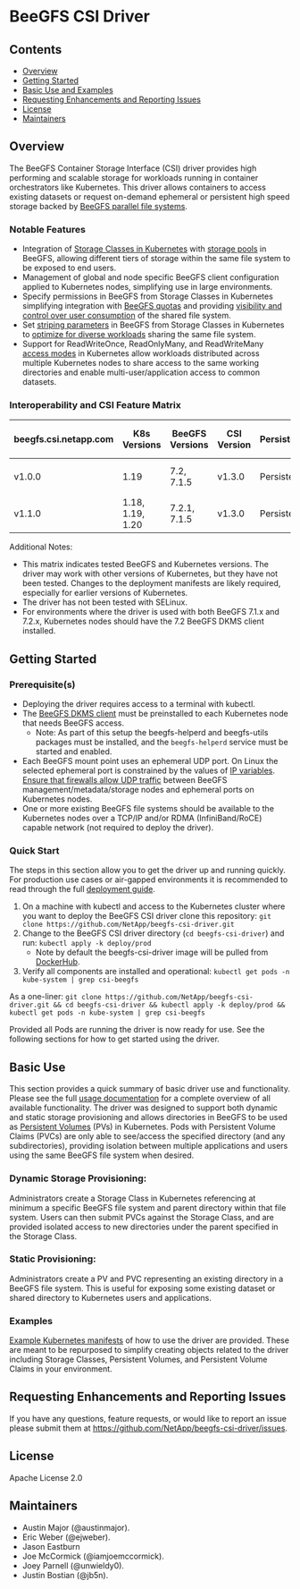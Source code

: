 # BeeGFS CSI Driver

## Contents 
* [Overview](#overview)
* [Getting Started](#getting-started)
* [Basic Use and Examples](#basic-use)
* [Requesting Enhancements and Reporting
  Issues](#requesting-enhancements-and-reporting-issues)
* [License](#license)
* [Maintainers](#maintainers)

## Overview 

The BeeGFS Container Storage Interface (CSI) driver provides high performing and
scalable storage for workloads running in container orchestrators like
Kubernetes. This driver allows containers to access existing datasets or request
on-demand ephemeral or persistent high speed storage backed by [BeeGFS parallel
file systems](https://blog.netapp.com/beegfs-for-beginners/). 

### Notable Features

* Integration of [Storage Classes in Kubernetes](docs/usage.md#create-a-storage-class) with [storage
  pools](https://doc.beegfs.io/latest/advanced_topics/storage_pools.html) in
  BeeGFS, allowing different tiers of storage within the same file system to be
  exposed to end users. 
* Management of global and node specific BeeGFS client configuration applied to
  Kubernetes nodes, simplifying use in large environments. 
* Specify permissions in BeeGFS from Storage Classes in Kubernetes simplifying 
  integration with [BeeGFS quotas](https://doc.beegfs.io/latest/advanced_topics/quota.html#project-directory-quota-tracking) 
  and providing [visibility and control over user consumption](docs/quotas.md) 
  of the shared file system. 
* Set [striping
  parameters](https://doc.beegfs.io/latest/advanced_topics/striping.html) in
  BeeGFS from Storage Classes in Kubernetes to [optimize for diverse workloads](https://netapp.io/2021/04/06/tackling-diverse-workloads-with-beegfs-in-kubernetes/)
  sharing the same file system.
* Support for ReadWriteOnce, ReadOnlyMany, and ReadWriteMany [access
  modes](https://kubernetes.io/docs/concepts/storage/persistent-volumes/#access-modes)
  in Kubernetes allow workloads distributed across multiple Kubernetes nodes to
  share access to the same working directories and enable multi-user/application
  access to common datasets.

### Interoperability and CSI Feature Matrix
| beegfs.csi.netapp.com  | K8s Versions     | BeeGFS Versions | CSI Version  | Persistence | Supported Access Modes   | Dynamic Provisioning |
| -----------------------| ---------------- | --------------- | ------------ | ----------- | ------------------------ | -------------------- |
| v1.0.0                 | 1.19             | 7.2, 7.1.5      | v1.3.0       | Persistent  | Read/Write Multiple Pods | Yes                  |  
| v1.1.0                 | 1.18, 1.19, 1.20 | 7.2.1, 7.1.5    | v1.3.0       | Persistent  | Read/Write Multiple Pods | Yes                  |  

Additional Notes:
* This matrix indicates tested BeeGFS and Kubernetes versions. The driver
  may work with other versions of Kubernetes, but they have not been tested. 
  Changes to the deployment manifests are likely required, especially for 
  earlier versions of Kubernetes.
* The driver has not been tested with SELinux.
* For environments where the driver is used with both BeeGFS 7.1.x and 
  7.2.x, Kubernetes nodes should have the 7.2 BeeGFS DKMS client installed.

## Getting Started 

### Prerequisite(s) 

* Deploying the driver requires access to a terminal with kubectl. 
* The [BeeGFS DKMS
  client](https://doc.beegfs.io/latest/advanced_topics/client_dkms.html) must be
  preinstalled to each Kubernetes node that needs BeeGFS access.
  * Note: As part of this setup the beegfs-helperd and beegfs-utils packages must 
  be installed, and the `beegfs-helperd` service must be started and enabled.  
* Each BeeGFS mount point uses an ephemeral UDP port. On Linux the selected
  ephemeral port is constrained by the values of [IP
  variables](https://www.kernel.org/doc/html/latest/networking/ip-sysctl.html#ip-variables).
  [Ensure that firewalls allow UDP
  traffic](https://doc.beegfs.io/latest/advanced_topics/network_tuning.html#firewalls-network-address-translation-nat)
  between BeeGFS management/metadata/storage nodes and ephemeral ports on
  Kubernetes nodes.
* One or more existing BeeGFS file systems should be available to the Kubernetes
  nodes over a TCP/IP and/or RDMA (InfiniBand/RoCE) capable network (not
  required to deploy the driver).

### Quick Start
The steps in this section allow you to get the driver up and running quickly.
For production use cases or air-gapped environments it is recommended to read
through the full [deployment guide](docs/deployment.md). 

1. On a machine with kubectl and access to the Kubernetes cluster where you want
   to deploy the BeeGFS CSI driver clone this repository: `git clone
   https://github.com/NetApp/beegfs-csi-driver.git`
2. Change to the BeeGFS CSI driver directory (`cd beegfs-csi-driver`) and run:
   `kubectl apply -k deploy/prod`
    * Note by default the beegfs-csi-driver image will be pulled from
      [DockerHub](https://hub.docker.com/r/netapp/beegfs-csi-driver).
3. Verify all components are installed and operational: `kubectl get pods -n
   kube-system | grep csi-beegfs`

As a one-liner: `git clone https://github.com/NetApp/beegfs-csi-driver.git && cd
beegfs-csi-driver && kubectl apply -k deploy/prod && kubectl get pods -n
kube-system | grep csi-beegfs`

Provided all Pods are running the driver is now ready for use. See the following
sections for how to get started using the driver.

## Basic Use

 This section provides a quick summary of basic driver use and functionality.
 Please see the full [usage documentation](docs/usage.md) for a complete
 overview of all available functionality. The driver was designed to support
 both dynamic and static storage provisioning and allows directories in BeeGFS
 to be used as [Persistent
 Volumes](https://kubernetes.io/docs/concepts/storage/persistent-volumes/) (PVs)
 in Kubernetes. Pods with Persistent Volume Claims (PVCs) are only able to
 see/access the specified directory (and any subdirectories), providing
 isolation between multiple applications and users using the same BeeGFS file
 system when desired. 

### Dynamic Storage Provisioning:

Administrators create a Storage Class in Kubernetes referencing at minimum a
specific BeeGFS file system and parent directory within that file system. Users
can then submit PVCs against the Storage Class, and are provided isolated access
to new directories under the parent specified in the Storage Class. 

### Static Provisioning:

Administrators create a PV and PVC representing an existing directory in a
BeeGFS file system. This is useful for exposing some existing dataset or shared
directory to Kubernetes users and applications.

### Examples

[Example Kubernetes manifests](examples/README.md) of how to use the driver are
provided. These are meant to be repurposed to simplify creating objects related
to the driver including Storage Classes, Persistent Volumes, and Persistent
Volume Claims in your environment.

## Requesting Enhancements and Reporting Issues 

If you have any questions, feature requests, or would like to report an issue
please submit them at https://github.com/NetApp/beegfs-csi-driver/issues. 

## License 

Apache License 2.0

## Maintainers 

* Austin Major (@austinmajor).
* Eric Weber (@ejweber).
* Jason Eastburn
* Joe McCormick (@iamjoemccormick).
* Joey Parnell (@unwieldy0). 
* Justin Bostian (@jb5n).
